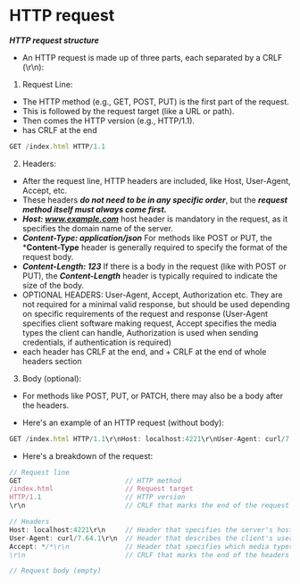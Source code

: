 # HTTP request

***HTTP request structure***

- An HTTP request is made up of three parts, each separated by a CRLF (\r\n):

1. Request Line:
- The HTTP method (e.g., GET, POST, PUT) is the first part of the request.
- This is followed by the request target (like a URL or path).
- Then comes the HTTP version (e.g., HTTP/1.1).
- has CRLF at the end
```js
GET /index.html HTTP/1.1
```

2. Headers:
- After the request line, HTTP headers are included, like Host, User-Agent, Accept, etc.
- These headers ***do not need to be in any specific order***, but the ***request method itself must always come first.***
- ***Host: www.example.com*** host header is mandatory in the request, as it specifies the domain name of the server.
- ***Content-Type: application/json*** For methods like POST or PUT, the ***Content-Type** header is generally required to specify the format of the request body.
- ***Content-Length: 123*** If there is a body in the request (like with POST or PUT), the ***Content-Length*** header is typically required to indicate the size of the body.
- OPTIONAL HEADERS: User-Agent, Accept, Authorization etc. 
They are not required for a minimal valid response, but should be used depending on specific requirements of the request and response (User-Agent specifies client software making request, Accept specifies the media types the client can handle, Authorization is used when sending credentials, if authentication is required)
- each header has CRLF at the end, and + CRLF at the end of whole headers section

3. Body (optional):
- For methods like POST, PUT, or PATCH, there may also be a body after the headers.


- Here's an example of an HTTP request (without body):

```js
GET /index.html HTTP/1.1\r\nHost: localhost:4221\r\nUser-Agent: curl/7.64.1\r\nAccept: */*\r\n\r\n
```

- Here's a breakdown of the request:

```js
// Request line
GET                          // HTTP method
/index.html                  // Request target
HTTP/1.1                     // HTTP version
\r\n                         // CRLF that marks the end of the request line

// Headers
Host: localhost:4221\r\n     // Header that specifies the server's host and port
User-Agent: curl/7.64.1\r\n  // Header that describes the client's user agent
Accept: */*\r\n              // Header that specifies which media types the client can accept
\r\n                         // CRLF that marks the end of the headers

// Request body (empty)
```

